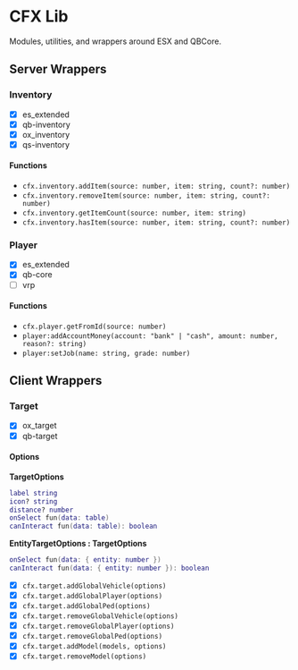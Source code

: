 # CFX Lib

Modules, utilities, and wrappers around ESX and QBCore.

## Server Wrappers

### Inventory

- [x] es_extended
- [x] qb-inventory
- [x] ox_inventory
- [x] qs-inventory

#### Functions

- `cfx.inventory.addItem(source: number, item: string, count?: number)`
- `cfx.inventory.removeItem(source: number, item: string, count?: number)`
- `cfx.inventory.getItemCount(source: number, item: string)`
- `cfx.inventory.hasItem(source: number, item: string, count?: number)`

### Player

- [x] es_extended
- [x] qb-core
- [ ] vrp

#### Functions

- `cfx.player.getFromId(source: number)`
- `player:addAccountMoney(account: "bank" | "cash", amount: number, reason?: string)`
- `player:setJob(name: string, grade: number)`

## Client Wrappers

### Target

- [x] ox_target
- [x] qb-target

#### Options

**TargetOptions**

```lua
label string
icon? string
distance? number
onSelect fun(data: table)
canInteract fun(data: table): boolean
```

**EntityTargetOptions : TargetOptions**

```lua
onSelect fun(data: { entity: number })
canInteract fun(data: { entity: number }): boolean
```

- [x] `cfx.target.addGlobalVehicle(options)`
- [x] `cfx.target.addGlobalPlayer(options)`
- [x] `cfx.target.addGlobalPed(options)`
- [x] `cfx.target.removeGlobalVehicle(options)`
- [x] `cfx.target.removeGlobalPlayer(options)`
- [x] `cfx.target.removeGlobalPed(options)`
- [x] `cfx.target.addModel(models, options)`
- [x] `cfx.target.removeModel(options)`
